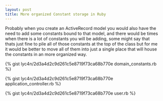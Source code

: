 ```yaml
---
layout: post
title: More organized Constant storage in Ruby
---
```


Probably when you create an ActiveRecord model you would also have the need to
add some constants bound to that model, and there would be times when there is
a lot of constants you will be adding, some might say that thats just fine to
pile all of those constants at the top of the class but for me it would be
better to move all of them into just a single place that will house the
constants in an more organized way.

{% gist lyc4n/2d3a4d2c9d261c5e8719f73ca68b770e domain_constants.rb %}

{% gist lyc4n/2d3a4d2c9d261c5e8719f73ca68b770e application_controller.rb %}

{% gist lyc4n/2d3a4d2c9d261c5e8719f73ca68b770e user.rb %}
